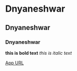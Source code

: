 # Dnyaneshwar
## Dnyaneshwar
### Dnyaneshwar



**this is bold text**
*this is italic text*

[App URL]("https://chat.openai.com")